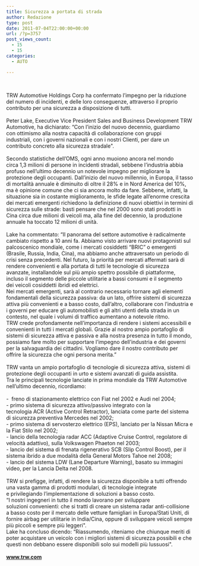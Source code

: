 ```yaml
---
title: Sicurezza a portata di strada
author: Redazione
type: post
date: 2011-07-04T22:00:00+00:00
url: /?p=3757
post_views_count:
  - 15
  - 15
categories:
  - AUTO

---
```

&nbsp;

<div>
  TRW Automotive Holdings Corp ha confermato l&#8217;impegno per la riduzione
</div>

<div>
  del numero di incidenti, e delle loro conseguenze, attraverso il proprio
</div>

<div>
  contributo per una sicurezza a disposizione di tutti.
</div>

<div>
  &nbsp;
</div>

<div>
  Peter Lake, Executive Vice President Sales and Business Development TRW
</div>

<div>
  Automotive, ha dichiarato: &ldquo;Con l&#8217;inizio del nuovo decennio, guardiamo
</div>

<div>
  con ottimismo alla nostra capacit&agrave; di collaborazione con gruppi
</div>

<div>
  industriali, con i governi nazionali e con i nostri Clienti, per dare un
</div>

<div>
  contributo concreto alla sicurezza stradale".
</div>

<div>
  &nbsp;&nbsp;
</div>

<div>
  Secondo statistiche dell&#8217;OMS, ogni anno muoiono ancora nel mondo circa&nbsp;1,3 milioni di persone in incidenti stradali, sebbene l&rsquo;industria&nbsp;abbia profuso nell&rsquo;ultimo decennio un notevole impegno per migliorare&nbsp;la protezione degli occupanti.&nbsp;Dall&#8217;inizio del nuovo millennio, in Europa, il tasso di mortalit&agrave;&nbsp;annuale &egrave; diminuito di oltre il 28% e in Nord America del 10%, ma &egrave;&nbsp;opinione comune che ci sia ancora molto da fare.&nbsp;Sebbene, infatti, la situazione sia in costante miglioramento, le sfide&nbsp;legate all&#8217;enorme crescita dei mercati emergenti richiedono la&nbsp;definizione di nuovi obiettivi in termini di sicurezza sulle strade:&nbsp;basti pensare che nel 2000 sono stati prodotti in Cina circa due milioni&nbsp;di veicoli ma, alla fine del decennio, la produzione annuale ha toccato&nbsp;12 milioni di unit&agrave;.
</div>

<div>
  &nbsp;
</div>

<div>
  Lake ha commentato: &ldquo;Il panorama del settore automotive &egrave;&nbsp;radicalmente cambiato rispetto a 10 anni fa. Abbiamo visto arrivare&nbsp;nuovi protagonisti sul palcoscenico mondiale, come i mercati cosiddetti&nbsp;&ldquo;BRIC&rdquo; o emergenti (Brasile, Russia, India, Cina), ma abbiamo anche&nbsp;attraversato un periodo di crisi senza precedenti.&nbsp;Nel futuro, la priorit&agrave; per mercati affermati sar&agrave; di rendere&nbsp;convenienti e alla portata di tutti le tecnologie di sicurezza avanzate,&nbsp;installandole sul pi&ugrave; ampio spettro possibile di piattaforme, incluso il&nbsp;segmento delle piccole utilitarie a bassi consumi e il segmento dei&nbsp;veicoli cosiddetti ibridi ed elettrici.
</div>

<div>
  Nei mercati emergenti, sar&agrave; al contrario necessario tornare agli&nbsp;elementi fondamentali della sicurezza passiva: da un lato, offrire&nbsp;sistemi di sicurezza attiva pi&ugrave; convenienti e a basso costo,&nbsp;dall&rsquo;altro, collaborare con l&#8217;industria e i governi per educare gli&nbsp;automobilisti e gli altri utenti della strada in un contesto, nel quale&nbsp;i volumi di traffico aumentano a notevole ritmo.
</div>

<div>
  TRW crede profondamente nell&#8217;importanza di rendere i sistemi&nbsp;accessibili e convenienti in tutti i mercati globali. Grazie al nostro&nbsp;ampio portafoglio di sistemi di sicurezza attiva e passiva e alla nostra&nbsp;presenza in tutto il mondo, possiamo fare molto per supportare l&#8217;impegno&nbsp;dell&#8217;industria e dei governi per la salvaguardia dei cittadini. Vogliamo&nbsp;dare il nostro contributo per offrire la sicurezza che ogni persona&nbsp;merita.&rdquo;
</div>

<div>
  &nbsp;
</div>

<div>
  TRW vanta un ampio portafoglio di tecnologie di sicurezza attiva,&nbsp;sistemi di protezione degli occupanti in urto e sistemi avanzati di&nbsp;guida assistita.
</div>

<div>
  Tra le principali tecnologie lanciate in prima mondiale da TRW&nbsp;Automotive nell&rsquo;ultimo decennio, ricordiamo:
</div>

<div>
  &nbsp;
</div>

<div>
  &#45; &nbsp;freno di stazionamento elettrico con Fiat&nbsp;nel 2002 e Audi nel 2004;
</div>

<div>
  &#45; primo sistema di sicurezza attivo/passivo integrato con la
</div>

<div>
  tecnologia ACR (Active Control Retractor), lanciata come parte del&nbsp;sistema di sicurezza preventiva Mercedes nel 2002;
</div>

<div>
  &#45; primo sistema di servosterzo elettrico (EPS), lanciato per la&nbsp;Nissan Micra e la Fiat Stilo nel 2002;
</div>

<div>
  &#45; lancio della tecnologia radar ACC (Adaptive Cruise Control,&nbsp;regolatore di velocit&agrave; adattivo), sulla Volkswagen Phaeton nel 2003;
</div>

<div>
  &#45; lancio del sistema di frenata rigenerativo SCB (Slip Control&nbsp;Boost), per il sistema ibrido a due modalit&agrave; della General Motors Tahoe&nbsp;nel 2008;
</div>

<div>
  &#45; lancio del sistema LDW (Lane Departure Warning), basato su&nbsp;immagini video, per la Lancia Delta nel 2008.
</div>

<div>
  &nbsp;
</div>

<div>
  TRW si prefigge, infatti, di rendere la sicurezza disponibile a tutti&nbsp;offrendo una vasta gamma di prodotti modulari, di tecnologie integrate e&nbsp;privilegiando l&rsquo;implementazione di soluzioni a basso costo.
</div>

<div>
  &ldquo;I nostri ingegneri in tutto il mondo lavorano per sviluppare
</div>

<div>
  soluzioni convenienti: che si tratti di creare un sistema radar&nbsp;anti&#45;collisione a basso costo per il mercato delle vetture famigliari in&nbsp;Europa/Stati Uniti, di fornire airbag per utilitarie in India/Cina,&nbsp;oppure di sviluppare veicoli sempre pi&ugrave; piccoli e sempre pi&ugrave; leggeri".
</div>

<div>
  Lake ha concluso dicendo: &ldquo;Riassumendo, riteniamo che chiunque meriti&nbsp;di poter acquistare un veicolo con i migliori sistemi di sicurezza&nbsp;possibili e che questi non debbano essere disponibili solo sui modelli&nbsp;pi&ugrave; lussuosi".
</div>

<div>
  &nbsp;
</div>

<div>
  <strong><a href="https://www.trw.com">www.trw.com</a></strong>
</div>

<div>
  &nbsp;
</div>

<div>
  &nbsp;
</div>

&nbsp;
